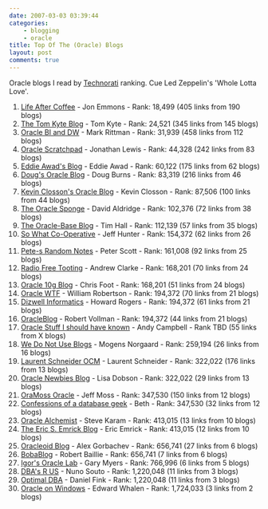 ```yaml
---
date: 2007-03-03 03:39:44
categories:
    - blogging
    - oracle
title: Top Of The (Oracle) Blogs
layout: post
comments: true
---
```

Oracle blogs I read by [Technorati](http://technorati.com/) ranking. Cue
Led Zeppelin's 'Whole Lotta Love'.

1.  [Life After Coffee](http://www.lifeaftercoffee.com/) - Jon Emmons -
    Rank: 18,499 (405 links from 190 blogs)
2.  [The Tom Kyte Blog](http://tkyte.blogspot.com/) - Tom Kyte - Rank:
    24,521 (345 links from 145 blogs)
3.  [Oracle BI and DW](http://www.rittman.net/) - Mark Rittman - Rank:
    31,939 (458 links from 112 blogs)
4.  [Oracle Scratchpad](http://jonathanlewis.wordpress.com/) - Jonathan
    Lewis - Rank: 44,328 (242 links from 83 blogs)
5.  [Eddie Awad's Blog](http://awads.net/wp/) - Eddie Awad - Rank:
    60,122 (175 links from 62 blogs)
6.  [Doug's Oracle Blog](http://oracledoug.com/serendipity/) - Doug
    Burns - Rank: 83,319 (216 links from 46 blogs)
7.  [Kevin Closson's Oracle Blog](http://kevinclosson.wordpress.com/) -
    Kevin Closson - Rank: 87,506 (100 links from 44 blogs)
8.  [The Oracle Sponge](http://oraclesponge.wordpress.com) - David
    Aldridge - Rank: 102,376 (72 links from 38 blogs)
9.  [The Oracle-Base Blog](http://www.oracle-base.com/blog/) - Tim
    Hall - Rank: 112,139 (57 links from 35 blogs)
10. [So What Co-Operative](http://marist89.blogspot.com/) - Jeff
    Hunter - Rank: 154,372 (62 links from 26 blogs)
11. [Pete-s Random Notes](http://pjsrandom.wordpress.com/) - Peter
    Scott - Rank: 161,008 (92 links from 25 blogs)
12. [Radio Free Tooting](http://radiofreetooting.blogspot.com/) - Andrew
    Clarke - Rank: 168,201 (70 links from 24 blogs)
13. [Oracle 10g Blog](http://www.dbazine.com/blogs/blog-cf/chrisfoot/) -
    Chris Foot - Rank: 168,201 (51 links from 24 blogs)
14. [Oracle WTF](http://oracle-wtf.blogspot.com/) - William Robertson -
    Rank: 194,372 (70 links from 21 blogs)
15. [Dizwell Informatics](http://www.dizwell.com/prod/blog) - Howard
    Rogers - Rank: 194,372 (61 links from 21 blogs)
16. [OracleBlog](http://thinkoracle.blogspot.com/) - Robert Vollman -
    Rank: 194,372 (44 links from 21 blogs)
17. [Oracle Stuff I should have known](http://oracleandy.blogspot.com/)
    \- Andy Campbell - Rank TBD (55 links from X blogs)
18. [We Do Not Use Blogs](http://wedonotuse.blogspot.com/) - Mogens
    Norgaard - Rank: 259,194 (26 links from 16 blogs)
19. [Laurent Schneider OCM](http://laurentschneider.com/) - Laurent
    Schneider - Rank: 322,022 (176 links from 13 blogs)
20. [Oracle Newbies Blog](http://newbiedba.blogspot.com/) - Lisa
    Dobson - Rank: 322,022 (29 links from 13 blogs)
21. [OraMoss Oracle](http://oramossoracle.blogspot.com) - Jeff Moss -
    Rank: 347,530 (150 links from 12 blogs)
22. [Confessions of a database geek](http://datageekgal.blogspot.com) -
    Beth - Rank: 347,530 (32 links from 12 blogs)
23. [Oracle Alchemist](http://www.oraclealchemist.com/) - Steve Karam -
    Rank: 413,015 (13 links from 10 blogs)
24. [The Eric S. Emrick Blog](http://esemrick.blogspot.com) - Eric
    Emrick - Rank: 413,015 (12 links from 10 blogs)
25. [Oracleoid Blog](http://blog.oracloid.com/) - Alex Gorbachev - Rank:
    656,741 (27 links from 6 blogs)
26. [BobaBlog](http://robertbaillie.blogspot.com) - Robert Baillie -
    Rank: 656,741 (7 links from 6 blogs)
27. [Igor's Oracle Lab](http://igor-db.blogspot.com/) - Gary Myers -
    Rank: 766,996 (6 links from 5 blogs)
28. [DBA's R US](http://dbasrus.blogspot.com) - Nuno Souto - Rank:
    1,220,048 (11 links from 3 blogs)
29. [Optimal DBA](http://optimaldba.blogspot.com/) - Daniel Fink - Rank:
    1,220,048 (11 links from 3 blogs)
30. [Oracle on Windows](http://ewhalen.blogspot.com/) - Edward Whalen -
    Rank: 1,724,033 (3 links from 2 blogs)
